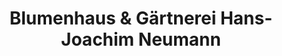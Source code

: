 ---
title: "Blumenhaus & Gärtnerei Hans-Joachim Neumann"
url: /thale/blumenhaus-und-gaertnerei-hans-joachim-neumann/
shop: Blumen
---